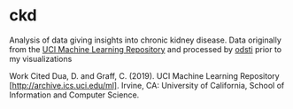 # ckd
Analysis of data giving insights into chronic kidney disease.
Data originally from the [UCI Machine Learning Repository](https://archive.ics.uci.edu/ml/datasets/Chronic_Kidney_Disease) and processed by [odsti](https://github.com/odsti) prior to my visualizations

Work Cited
Dua, D. and Graff, C. (2019). UCI Machine Learning Repository [http://archive.ics.uci.edu/ml]. Irvine, CA: University of California, School of Information and Computer Science.